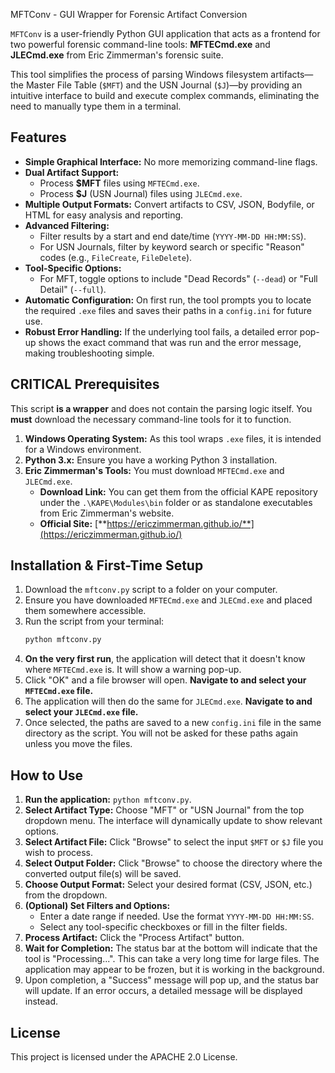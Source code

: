  MFTConv - GUI Wrapper for Forensic Artifact Conversion

`MFTConv` is a user-friendly Python GUI application that acts as a frontend for two powerful forensic command-line tools: **MFTECmd.exe** and **JLECmd.exe** from Eric Zimmerman's forensic suite.

This tool simplifies the process of parsing Windows filesystem artifacts—the Master File Table (`$MFT`) and the USN Journal (`$J`)—by providing an intuitive interface to build and execute complex commands, eliminating the need to manually type them in a terminal.

## Features

-   **Simple Graphical Interface:** No more memorizing command-line flags.
-   **Dual Artifact Support:**
    -   Process **$MFT** files using `MFTECmd.exe`.
    -   Process **$J** (USN Journal) files using `JLECmd.exe`.
-   **Multiple Output Formats:** Convert artifacts to CSV, JSON, Bodyfile, or HTML for easy analysis and reporting.
-   **Advanced Filtering:**
    -   Filter results by a start and end date/time (`YYYY-MM-DD HH:MM:SS`).
    -   For USN Journals, filter by keyword search or specific "Reason" codes (e.g., `FileCreate`, `FileDelete`).
-   **Tool-Specific Options:**
    -   For MFT, toggle options to include "Dead Records" (`--dead`) or "Full Detail" (`--full`).
-   **Automatic Configuration:** On first run, the tool prompts you to locate the required `.exe` files and saves their paths in a `config.ini` for future use.
-   **Robust Error Handling:** If the underlying tool fails, a detailed error pop-up shows the exact command that was run and the error message, making troubleshooting simple.

## **CRITICAL** Prerequisites

This script **is a wrapper** and does not contain the parsing logic itself. You **must** download the necessary command-line tools for it to function.

1.  **Windows Operating System:** As this tool wraps `.exe` files, it is intended for a Windows environment.
2.  **Python 3.x:** Ensure you have a working Python 3 installation.
3.  **Eric Zimmerman's Tools:** You must download `MFTECmd.exe` and `JLECmd.exe`.
    -   **Download Link:** You can get them from the official KAPE repository under the `.\KAPE\Modules\bin` folder or as standalone executables from Eric Zimmerman's website.
    -   **Official Site:** [**https://ericzimmerman.github.io/**](https://ericzimmerman.github.io/)

## Installation & First-Time Setup

1.  Download the `mftconv.py` script to a folder on your computer.
2.  Ensure you have downloaded `MFTECmd.exe` and `JLECmd.exe` and placed them somewhere accessible.
3.  Run the script from your terminal:
    ```bash
    python mftconv.py
    ```
4.  **On the very first run**, the application will detect that it doesn't know where `MFTECmd.exe` is. It will show a warning pop-up.
5.  Click "OK" and a file browser will open. **Navigate to and select your `MFTECmd.exe` file.**
6.  The application will then do the same for `JLECmd.exe`. **Navigate to and select your `JLECmd.exe` file.**
7.  Once selected, the paths are saved to a new `config.ini` file in the same directory as the script. You will not be asked for these paths again unless you move the files.

## How to Use

1.  **Run the application:** `python mftconv.py`.
2.  **Select Artifact Type:** Choose "MFT" or "USN Journal" from the top dropdown menu. The interface will dynamically update to show relevant options.
3.  **Select Artifact File:** Click "Browse" to select the input `$MFT` or `$J` file you wish to process.
4.  **Select Output Folder:** Click "Browse" to choose the directory where the converted output file(s) will be saved.
5.  **Choose Output Format:** Select your desired format (CSV, JSON, etc.) from the dropdown.
6.  **(Optional) Set Filters and Options:**
    -   Enter a date range if needed. Use the format `YYYY-MM-DD HH:MM:SS`.
    -   Select any tool-specific checkboxes or fill in the filter fields.
7.  **Process Artifact:** Click the "Process Artifact" button.
8.  **Wait for Completion:** The status bar at the bottom will indicate that the tool is "Processing...". This can take a very long time for large files. The application may appear to be frozen, but it is working in the background.
9.  Upon completion, a "Success" message will pop up, and the status bar will update. If an error occurs, a detailed message will be displayed instead.

## License

This project is licensed under the APACHE 2.0 License.

